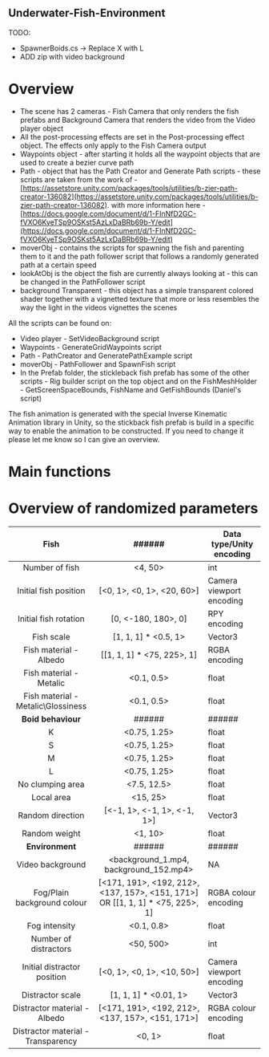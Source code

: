 ## Underwater-Fish-Environment
 TODO: 
- SpawnerBoids.cs -> Replace X with L
- ADD zip with video background

# Overview

- The scene has 2 cameras - Fish Camera that only renders the fish prefabs and Background Camera that renders the video from the Video player object
- All the post-processing effects are set in the Post-processing effect object. The effects only apply to the Fish Camera output
- Waypoints object - after starting it holds all the waypoint objects that are used to create a bezier curve path
- Path - object that has the Path Creator and Generate Path scripts - these scripts are taken from the work of - [https://assetstore.unity.com/packages/tools/utilities/b-zier-path-creator-136082](https://assetstore.unity.com/packages/tools/utilities/b-zier-path-creator-136082). with more information here - [https://docs.google.com/document/d/1-FInNfD2GC-fVXO6KyeTSp9OSKst5AzLxDaBRb69b-Y/edit](https://docs.google.com/document/d/1-FInNfD2GC-fVXO6KyeTSp9OSKst5AzLxDaBRb69b-Y/edit)
- moverObj - contains the scripts for spawning the fish and parenting them to it and the path follower script that follows a randomly generated path at a certain speed
- lookAtObj is the object the fish are currently always looking at - this can be changed in the PathFollower script
- background Transparent - this object has a simple transparent colored shader together with a vignetted texture that more or less resembles the way the light in the videos vignettes the scenes

All the scripts can be found on:
 - Video player - SetVideoBackground script
 - Waypoints - GenerateGridWaypoints script
 - Path - PathCreator and GeneratePathExample script
 - moverObj - PathFollower and SpawnFish script
 - In the Prefab folder, the stickleback fish prefab has some of the other scripts - Rig builder script on the top object and on the FishMeshHolder - GetScreenSpaceBounds, FishName and GetFishBounds (Daniel's script)
 
 The fish animation is generated with the special Inverse Kinematic Animation library in Unity, so the stickback fish prefab is build in a specific way to enable the animation to be constructed. If you need to change it please let me know so I can give an overview.
 
# Main functions

# Overview of randomized parameters 
|**Fish**                            |                     ######                                                         | Data type/Unity encoding  |
|:----------------------------------:|:----------------------------------------------------------------------------------:|---------------------------|
| Number of fish                     |                                       <4, 50>                                      | int                       |
| Initial fish position              |                             [<0, 1>, <0, 1>, <20, 60>]                             | Camera viewport encoding  |
| Initial fish rotation              |                                 [0, <-180, 180>, 0]                                | RPY encoding              |
| Fish scale                         |                                [1, 1, 1] * <0.5, 1>                                | Vector3                   |
| Fish material - Albedo             |                             [[1, 1, 1] * <75, 225>, 1]                             | RGBA encoding             |
| Fish material - Metalic            |                                     <0.1, 0.5>                                     | float                     |
| Fish material - Metalic\Glossiness |                                     <0.1, 0.5>                                     | float                     |
|         **Boid behaviour**         |                                     ######                                         |       ######              |
| K                                  |                                    <0.75, 1.25>                                    | float                     |
| S                                  |                                    <0.75, 1.25>                                    | float                     |
| M                                  |                                    <0.75, 1.25>                                    | float                     |
| L                                  |                                    <0.75, 1.25>                                    | float                     |
| No clumping area                   |                                     <7.5, 12.5>                                    | float                     |
| Local area                         |                                      <15, 25>                                      | float                     |
| Random direction                   |                             [<-1, 1>, <-1, 1>, <-1, 1>]                            | Vector3                   |
| Random weight                      |                                       <1, 10>                                      | float                     |
|           **Environment**          |                            ######                                                  |          ######           |
| Video background                   |                       <background_1.mp4, background_152.mp4>                       | NA                        |
| Fog/Plain background colour        | [<171, 191>, <192, 212>, <137, 157>, <151, 171>]<br> OR [[1, 1, 1] * <75, 225>, 1] | RGBA colour encoding      |
| Fog intensity                      |                                     <0.1, 0.8>                                     | float                     |
| Number of distractors              |                                      <50, 500>                                     | int                       |
| Initial distractor position        |                             [<0, 1>, <0, 1>, <10, 50>]                             | Camera viewport encoding  |
| Distractor scale                   |                                [1, 1, 1] * <0.01, 1>                               | Vector3                   |
| Distractor material - Albedo       |                 [<171, 191>, <192, 212>, <137, 157>, <151,   171>]                 | RGBA colour encoding      |
| Distractor material - Transparency |                                       <0, 1>                                       | float                     |
